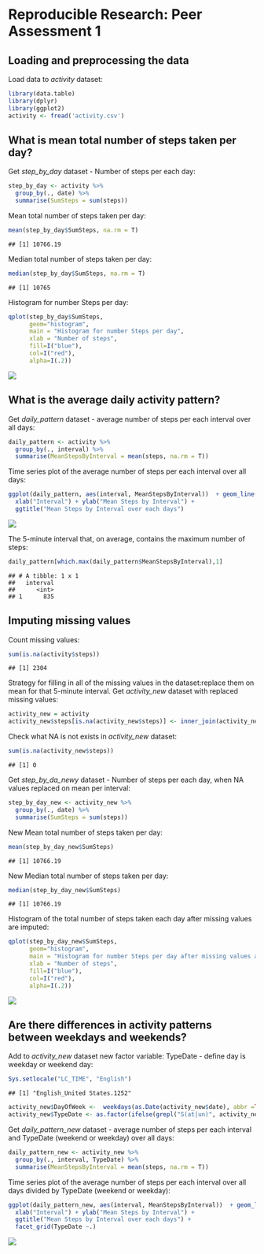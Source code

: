 # Reproducible Research: Peer Assessment 1


## Loading and preprocessing the data

Load data to *activity* dataset:


```r
library(data.table)
library(dplyr)
library(ggplot2)
activity <- fread('activity.csv')
```

## What is mean total number of steps taken per day?

Get *step_by_day* dataset - Number of steps per each day:

```r
step_by_day <- activity %>% 
  group_by(., date) %>% 
  summarise(SumSteps = sum(steps))
```
Mean total number of steps taken per day:

```r
mean(step_by_day$SumSteps, na.rm = T)
```

```
## [1] 10766.19
```
Median total number of steps taken per day:

```r
median(step_by_day$SumSteps, na.rm = T)
```

```
## [1] 10765
```
Histogram for number Steps per day:

```r
qplot(step_by_day$SumSteps,
      geom="histogram",
      main = "Histogram for number Steps per day", 
      xlab = "Number of steps",  
      fill=I("blue"), 
      col=I("red"), 
      alpha=I(.2))
```

![](PA1_template_files/figure-html/hist_step_by_day-1.png)<!-- -->

## What is the average daily activity pattern?

Get *daily_pattern* dataset - average number of steps per each interval over all days:


```r
daily_pattern <- activity %>% 
  group_by(., interval) %>% 
  summarise(MeanStepsByInterval = mean(steps, na.rm = T))
```

Time series plot of the average number of steps per each interval over all days:


```r
ggplot(daily_pattern, aes(interval, MeanStepsByInterval))  + geom_line(color = 'blue') +
  xlab("Interval") + ylab("Mean Steps by Interval") +
  ggtitle("Mean Steps by Interval over each days")
```

![](PA1_template_files/figure-html/plot_daily_pattern-1.png)<!-- -->

The 5-minute interval that, on average, contains the maximum number of steps:


```r
daily_pattern[which.max(daily_pattern$MeanStepsByInterval),1]
```

```
## # A tibble: 1 x 1
##   interval
##      <int>
## 1      835
```

## Imputing missing values

Count missing values:

```r
sum(is.na(activity$steps))
```

```
## [1] 2304
```
Strategy for filling in all of the missing values in the dataset:replace them on mean for that 5-minute interval. Get *activity_new* dataset with replaced missing values:


```r
activity_new = activity
activity_new$steps[is.na(activity_new$steps)] <- inner_join(activity_new, daily_pattern)$MeanStepsByInterval[is.na(activity_new$steps)]
```

Check what NA is not exists in *activity_new* dataset:

```r
sum(is.na(activity_new$steps))
```

```
## [1] 0
```
Get *step_by_da_newy* dataset - Number of steps per each day, when NA values replaced on mean per interval:

```r
step_by_day_new <- activity_new %>% 
  group_by(., date) %>% 
  summarise(SumSteps = sum(steps))
```
New Mean total number of steps taken per day:

```r
mean(step_by_day_new$SumSteps)
```

```
## [1] 10766.19
```
New Median total number of steps taken per day:

```r
median(step_by_day_new$SumSteps)
```

```
## [1] 10766.19
```
Histogram of the total number of steps taken each day after missing values are imputed:

```r
qplot(step_by_day_new$SumSteps,
      geom="histogram",
      main = "Histogram for number Steps per day after missing values are imputed", 
      xlab = "Number of steps",  
      fill=I("blue"), 
      col=I("red"), 
      alpha=I(.2))
```

![](PA1_template_files/figure-html/hist_new_step_by_day-1.png)<!-- -->

## Are there differences in activity patterns between weekdays and weekends?
Add to *activity_new* dataset new factor variable: TypeDate - define day is weekday or weekend day: 

```r
Sys.setlocale("LC_TIME", "English")
```

```
## [1] "English_United States.1252"
```

```r
activity_new$DayOfWeek <-  weekdays(as.Date(activity_new$date), abbr =TRUE)
activity_new$TypeDate <- as.factor(ifelse(grepl("S(at|un)", activity_new$DayOfWeek),'weekend','weekday'))
```
Get *daily_pattern_new* dataset - average number of steps per each interval and TypeDate (weekend or weekday) over all days:

```r
daily_pattern_new <- activity_new %>% 
  group_by(., interval, TypeDate) %>% 
  summarise(MeanStepsByInterval = mean(steps, na.rm = T))
```
Time series plot of the average number of steps per each interval over all days divided by TypeDate (weekend or weekday):

```r
ggplot(daily_pattern_new, aes(interval, MeanStepsByInterval))  + geom_line(color = 'blue') +
  xlab("Interval") + ylab("Mean Steps by Interval") +
  ggtitle("Mean Steps by Interval over each days") +
  facet_grid(TypeDate ~.)
```

![](PA1_template_files/figure-html/plot_daily_pattern_new-1.png)<!-- -->
